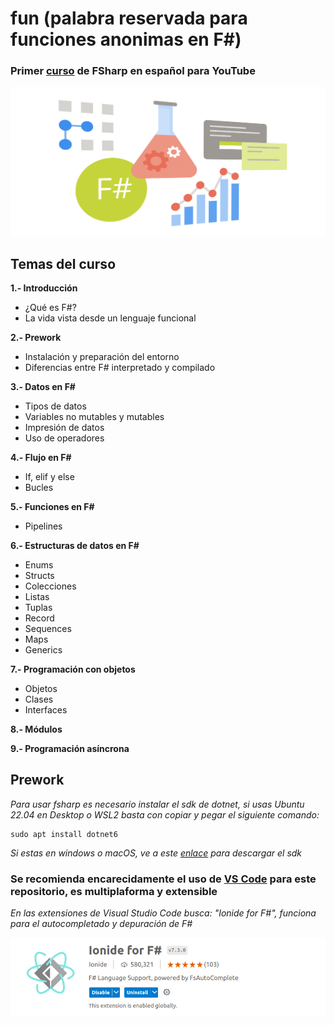 # fun (palabra reservada para funciones anonimas en F#)

### Primer [curso]([https://www.youtube.com/channel/UCPb7qmZXP9J2lFlLmuY3I4g](https://www.youtube.com/channel/UCi-dr1Oe8oNtjlyjlPBx5gg)) de FSharp en español para YouTube

![](/Sources/fsharp.svg)

## Temas del curso

**1.- Introducción**
  - ¿Qué es F#? 
  -  La vida vista desde un lenguaje funcional

**2.- Prework**
  - Instalación y preparación del entorno
  - Diferencias entre F# interpretado y compilado

**3.- Datos en F#**
  - Tipos de datos
  - Variables no mutables y mutables
  - Impresión de datos
  - Uso de operadores

**4.- Flujo en F#**
  - If, elif y else 
  - Bucles
  
**5.- Funciones en F#**
  - Pipelines

**6.- Estructuras de datos en F#**
  - Enums
  - Structs
  - Colecciones
  - Listas
  - Tuplas
  - Record
  - Sequences
  - Maps
  - Generics

**7.- Programación con objetos** 
  - Objetos
  - Clases
  - Interfaces

**8.- Módulos**

**9.- Programación asíncrona**


## Prework 

_Para usar fsharp es necesario instalar el sdk de dotnet, si usas Ubuntu 22.04 en Desktop o WSL2 basta con copiar y pegar el siguiente comando:_

```
sudo apt install dotnet6
```

_Si estas en windows o macOS, ve a este [enlace](https://dotnet.microsoft.com/en-us/download) para descargar el sdk_

### Se recomienda encarecidamente el uso de [VS Code](https://code.visualstudio.com/Download) para este repositorio, es multiplaforma y extensible

_En las extensiones de Visual Studio Code busca: "Ionide for F#", funciona para el autocompletado y depuración de F#_

![](/Sources/Ionide.png)







